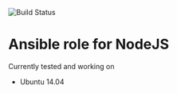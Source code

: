 ![Build Status](https://travis-ci.org/mekuls/ansible-role-nodejs.svg?branch=master)

# Ansible role for NodeJS

Currently tested and working on 

* Ubuntu 14.04
